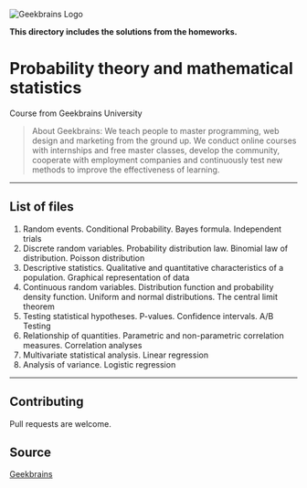![Geekbrains Logo](https://github.com/ilyastartsdata/introductiontopython/blob/master/gb.png)

__This directory includes the solutions from the homeworks.__

# Probability theory and mathematical statistics

Course from Geekbrains University

> About Geekbrains: We teach people to master programming, web design and marketing from the ground up. We conduct online courses with internships and free master classes, develop the community, cooperate with employment companies and continuously test new methods to improve the effectiveness of learning.

---

## List of files 


1. Random events. Conditional Probability. Bayes formula. Independent trials
2. Discrete random variables. Probability distribution law. Binomial law of distribution. Poisson distribution
3. Descriptive statistics. Qualitative and quantitative characteristics of a population. Graphical representation of data
4. Continuous random variables. Distribution function and probability density function. Uniform and normal distributions. The central limit theorem
5. Testing statistical hypotheses. P-values. Confidence intervals. A/B Testing
6. Relationship of quantities. Parametric and non-parametric correlation measures. Correlation analyses
7. Multivariate statistical analysis. Linear regression
8. Analysis of variance. Logistic regression

___

## Contributing

Pull requests are welcome.

## Source

[Geekbrains](https://geekbrains.ru)
